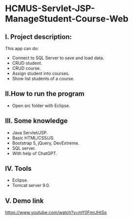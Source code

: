# HCMUS-Servlet-JSP-ManageStudent-Course-Web
## I. Project description:
This app can do:
- Connect to SQL Server to save and load data.
- CRUD student.
- CRUD course.
- Assign student into courses.
- Show list students of a course.
## II.How to run the program
- Open src folder with Eclipse.
## III. Some knowledge 
- Java Servlet/JSP.
- Basic HTML/CSS/JS.
- Bootstrap 5, jQuery, DevExtreme.
- SQL server.
- With help of ChatGPT.
## IV. Tools
- Eclipse.
- Tomcat server 9.0.
## V. Demo link
https://www.youtube.com/watch?v=mY0FmrJHiSo
